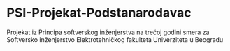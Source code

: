 # PSI-Projekat-Podstanarodavac
Projekat iz Principa softverskog inženjerstva na trećoj godini smera za Softversko inženjerstvo Elektrotehničkog fakulteta Univerziteta u Beogradu


